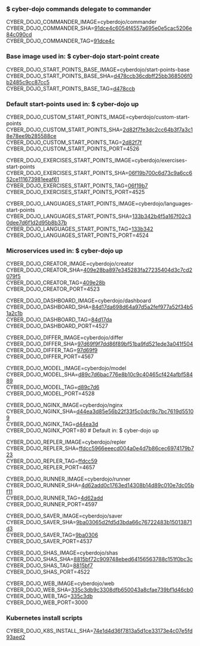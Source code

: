 ### $ cyber-dojo commands delegate to commander

CYBER_DOJO_COMMANDER_IMAGE=cyberdojo/commander  
CYBER_DOJO_COMMANDER_SHA=[91dce4c6054f4557a695e0e5cac5206e84c090cd](https://github.com/cyber-dojo/commander/commit/91dce4c6054f4557a695e0e5cac5206e84c090cd)  
CYBER_DOJO_COMMANDER_TAG=[91dce4c](https://hub.docker.com/layers/cyberdojo/commander/91dce4c/images/sha256-5a523e4bf41aea1ab04d10ef8d315e520e21d148dcea354be52492b5b947ab3b)  

### Base image used in: $ cyber-dojo start-point create

CYBER_DOJO_START_POINTS_BASE_IMAGE=cyberdojo/start-points-base  
CYBER_DOJO_START_POINTS_BASE_SHA=[d478ccb36cdbff25bb368506f0b2485c9cc87cc5](https://github.com/cyber-dojo/start-points-base/commit/d478ccb36cdbff25bb368506f0b2485c9cc87cc5)  
CYBER_DOJO_START_POINTS_BASE_TAG=[d478ccb](https://hub.docker.com/layers/cyberdojo/start-points-base/d478ccb/images/sha256-402adefd8be573b4b0eead68436c2958e957df173c365e03c55bec5b0d3fd87e)  

### Default start-points used in: $ cyber-dojo up

CYBER_DOJO_CUSTOM_START_POINTS_IMAGE=cyberdojo/custom-start-points  
CYBER_DOJO_CUSTOM_START_POINTS_SHA=[2d82f7fe3dc2cc64b3f7a3c18e78ee9b285588ce](https://github.com/cyber-dojo/custom-start-points/commit/2d82f7fe3dc2cc64b3f7a3c18e78ee9b285588ce)  
CYBER_DOJO_CUSTOM_START_POINTS_TAG=[2d82f7f](https://hub.docker.com/layers/cyberdojo/custom-start-points/2d82f7f/images/sha256-a08b81083aed46767637159128c6e41e435b1b8a24b65aaa41d7931c3c924575)  
CYBER_DOJO_CUSTOM_START_POINTS_PORT=4526

CYBER_DOJO_EXERCISES_START_POINTS_IMAGE=cyberdojo/exercises-start-points  
CYBER_DOJO_EXERCISES_START_POINTS_SHA=[06f19b700c6d73c9a6cc652ce111673981eeaf61](https://github.com/cyber-dojo/exercises-start-points/commit/06f19b700c6d73c9a6cc652ce111673981eeaf61)  
CYBER_DOJO_EXERCISES_START_POINTS_TAG=[06f19b7](https://hub.docker.com/layers/cyberdojo/exercises-start-points/06f19b7/images/sha256-4921755c396768fb931abd3d514fbea62411c401b9002a26c1f5670f9757542f)  
CYBER_DOJO_EXERCISES_START_POINTS_PORT=4525

CYBER_DOJO_LANGUAGES_START_POINTS_IMAGE=cyberdojo/languages-start-points  
CYBER_DOJO_LANGUAGES_START_POINTS_SHA=[133b342b4f5a167f02c30dee7d6f1d2d95b8b37b](https://github.com/cyber-dojo/languages-start-points/commit/133b342b4f5a167f02c30dee7d6f1d2d95b8b37b)  
CYBER_DOJO_LANGUAGES_START_POINTS_TAG=[133b342](https://hub.docker.com/layers/cyberdojo/languages-start-points/133b342/images/sha256-d65171648e751833249c55527b4a4048d2bacf136bdbcafb53dc16c6015f89ce)  
CYBER_DOJO_LANGUAGES_START_POINTS_PORT=4524

### Microservices used in: $ cyber-dojo up

CYBER_DOJO_CREATOR_IMAGE=cyberdojo/creator  
CYBER_DOJO_CREATOR_SHA=[409e28ba897e345283fa27235404d3c7cd2079f5](https://github.com/cyber-dojo/creator/commit/409e28ba897e345283fa27235404d3c7cd2079f5)  
CYBER_DOJO_CREATOR_TAG=[409e28b](https://hub.docker.com/layers/cyberdojo/creator/409e28b/images/sha256-e2c18fabb023cb1835ad7b2dba92507431b8eb44bc3c015e61ad3976d9f869ec)  
CYBER_DOJO_CREATOR_PORT=4523

CYBER_DOJO_DASHBOARD_IMAGE=cyberdojo/dashboard  
CYBER_DOJO_DASHBOARD_SHA=[84d17da698d64a97d5a2fef977a52f34b51a2c1b](https://github.com/cyber-dojo/dashboard/commit/84d17da698d64a97d5a2fef977a52f34b51a2c1b)  
CYBER_DOJO_DASHBOARD_TAG=[84d17da](https://hub.docker.com/layers/cyberdojo/dashboard/84d17da/images/sha256-88d67c83a4d6226cd12d37967738914cbc4849baaf700ea6dffe3d6f11b0fea8)  
CYBER_DOJO_DASHBOARD_PORT=4527

CYBER_DOJO_DIFFER_IMAGE=cyberdojo/differ  
CYBER_DOJO_DIFFER_SHA=[97d69f9f7dd86f89bf51ba9fd521ede3a041f504](https://github.com/cyber-dojo/differ/commit/97d69f9f7dd86f89bf51ba9fd521ede3a041f504)  
CYBER_DOJO_DIFFER_TAG=[97d69f9](https://hub.docker.com/layers/cyberdojo/differ/97d69f9/images/sha256-cab274525f59c8e35f57702090fa012ed4396672bab0b9e959e1c777ae7d448a)  
CYBER_DOJO_DIFFER_PORT=4567

CYBER_DOJO_MODEL_IMAGE=cyberdojo/model  
CYBER_DOJO_MODEL_SHA=[d89c7d6bac776e8b10c9c40465cf424afbf58489](https://github.com/cyber-dojo/model/commit/d89c7d6bac776e8b10c9c40465cf424afbf58489)  
CYBER_DOJO_MODEL_TAG=[d89c7d6](https://hub.docker.com/layers/cyberdojo/model/d89c7d6/images/sha256-c55dc148a9de0507adb6b7652f41e626802fa071bc58e0f31b522aef3e96113a)  
CYBER_DOJO_MODEL_PORT=4528

CYBER_DOJO_NGINX_IMAGE=cyberdojo/nginx  
CYBER_DOJO_NGINX_SHA=[d44ea3d85e56b22f33f5c0dcf8c7bc7619d55109](https://github.com/cyber-dojo/nginx/commit/d44ea3d85e56b22f33f5c0dcf8c7bc7619d55109)  
CYBER_DOJO_NGINX_TAG=[d44ea3d](https://hub.docker.com/layers/cyberdojo/nginx/d44ea3d/images/sha256-aa16fa3dd02d3d694df010510c0ba6d8f5221f0536f90616bb2d889e95473515)  
CYBER_DOJO_NGINX_PORT=80 # Default in: $ cyber-dojo up

CYBER_DOJO_REPLER_IMAGE=cyberdojo/repler  
CYBER_DOJO_REPLER_SHA=[ffdcc5966eeecd004a0e4d7b86cec6974179b723](https://github.com/cyber-dojo/repler/commit/ffdcc5966eeecd004a0e4d7b86cec6974179b723)  
CYBER_DOJO_REPLER_TAG=[ffdcc59](https://hub.docker.com/layers/cyberdojo/repler/ffdcc59/images/sha256-f2448d9e44c5aaccc810fbbeb9c18656e7157163a3fe4a4cd52a64ca43288123)  
CYBER_DOJO_REPLER_PORT=4657

CYBER_DOJO_RUNNER_IMAGE=cyberdojo/runner  
CYBER_DOJO_RUNNER_SHA=[4d62add0c1763ed14308b14d89c010e7dc05bf11](https://github.com/cyber-dojo/runner/commit/4d62add0c1763ed14308b14d89c010e7dc05bf11)  
CYBER_DOJO_RUNNER_TAG=[4d62add](https://hub.docker.com/layers/cyberdojo/runner/4d62add/images/sha256-3b66b0dc1f33b7f4604dffe98527447548486cce9b032fdd52dd2337d867a8c8)  
CYBER_DOJO_RUNNER_PORT=4597

CYBER_DOJO_SAVER_IMAGE=cyberdojo/saver  
CYBER_DOJO_SAVER_SHA=[9ba03065d2fd5d3bda66c76722483b15013871d3](https://github.com/cyber-dojo/saver/commit/9ba03065d2fd5d3bda66c76722483b15013871d3)  
CYBER_DOJO_SAVER_TAG=[9ba0306](https://hub.docker.com/layers/cyberdojo/saver/9ba0306/images/sha256-d5b4b493b96a407d46d2ca3af0bb4e9ffd225df78a5aed105224e4120b3b9814)  
CYBER_DOJO_SAVER_PORT=4537

CYBER_DOJO_SHAS_IMAGE=cyberdojo/shas  
CYBER_DOJO_SHAS_SHA=[8815bf72c909748ebed64156563788c151f0bc3c](https://github.com/cyber-dojo/shas/commit/8815bf72c909748ebed64156563788c151f0bc3c)  
CYBER_DOJO_SHAS_TAG=[8815bf7](https://hub.docker.com/layers/cyberdojo/shas/8815bf7/images/sha256-ccd0f3d7b45df94749c698b5192c0567b9adb365b7d6b5acc5b578fc936c7f9f)  
CYBER_DOJO_SHAS_PORT=4522

CYBER_DOJO_WEB_IMAGE=cyberdojo/web  
CYBER_DOJO_WEB_SHA=[335c3db9c3308dfb650043a8cfae739bf1d46cb0](https://github.com/cyber-dojo/web/commit/335c3db9c3308dfb650043a8cfae739bf1d46cb0)  
CYBER_DOJO_WEB_TAG=[335c3db](https://hub.docker.com/layers/cyberdojo/web/335c3db/images/sha256-be60e3de405ebf2918d4fd980acc2cc7f5132c361c5469c85c0dfd54a6c09462)  
CYBER_DOJO_WEB_PORT=3000

### Kubernetes install scripts
CYBER_DOJO_K8S_INSTALL_SHA=[74e1d4d36f7813a5d1ce33173e4c07e5fd93aed2](https://github.com/cyber-dojo/k8s-install/commit/74e1d4d36f7813a5d1ce33173e4c07e5fd93aed2)  

